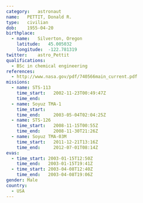```yaml
---
category:	astronaut
name:	PETTIT, Donald R.
type:	civilian
dob:	1955-04-20
birthplace:
  - name:	Silverton, Oregon
    latitude:	45.005032
    longitude:	-122.781319
twitter:	astro_Pettit
qualifications:
  - BSc in chemical engineering
references:
  - http://www.nasa.gov/pdf/740566main_current.pdf
missions:
  - name: STS-113
    time_start:   2002-11-23T00:49:47Z
    time_end:     
  - name: Soyuz TMA-1
    time_start:   
    time_end:     2003-05-04T02:04:25Z
  - name: STS-126
    time_start:   2008-11-15T00:55Z
    time_end:     2008-11-30T21:26Z
  - name: Soyuz TMA-03M
    time_start:   2011-12-21T13:16Z
    time_end:     2012-07-01T08:14Z
evas:
  - time_start: 2003-01-15T12:50Z
    time_end:   2003-01-15T19:41Z
  - time_start: 2003-04-08T12:40Z
    time_end:   2003-04-08T19:06Z
gender:	Male
country:
  - USA
---
```

